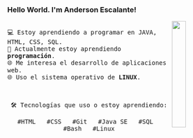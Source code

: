 ### Hello World. I'm Anderson Escalante!

<p>
  <img src="https://i.redd.it/x9tfayavrh781.gif" align="right" width="25%"/>

  <samp>
    <br>💻 Estoy aprendiendo a programar en JAVA, HTML, CSS, SQL.
    <br>🚀 Actualmente estoy aprendiendo <strong>programación</strong>.
    <br>🌐 Me interesa el desarrollo de aplicaciones web.
    <br>🌐 Uso el sistema operativo de <strong>LINUX</strong>.

  </samp>
</p>

<br>

<p align="center">
  <samp>
    🛠️ Tecnologías que uso o estoy aprendiendo:
    <br><br>
    #HTML &nbsp; #CSS &nbsp; #Git &nbsp; #Java SE &nbsp; #SQL &nbsp; #Bash &nbsp; #Linux
  </samp>
</p>
